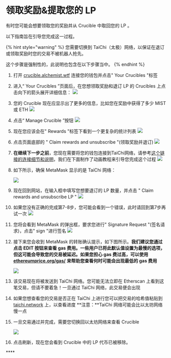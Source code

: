 # 领取奖励&提取您的 LP

有时您可能会想要领取您的奖励并从 Crucible 中取回您的 LP 。

以下指南旨在引导您完成这一过程。

{% hint style="warning" %}
您需要切换到 TaiChi（太极）网络，以保证在退订或领取奖励时您的交易不被机器人抢先。

这个步骤是强制性的，此说明也包含在以下步骤当中。
{% endhint %}

1. 打开 [crucible.alchemist.wtf](https://crucible.alchemist.wtf/) 连接您的钱包并点击" Your Crucibles "标签
2. 进入“ Your Crucibles ”页面后，在您想领取奖励和退订 LP 的 Crucibles 上点击向下的箭头展开详细信息： ![](../../.gitbook/assets/screenshot-2021-05-07-at-12.50.58.png) 
3. 您的 Crucible 现在应显示出了更多的信息，比如您在奖励中获得了多少 MIST 或 ETH ![](../../.gitbook/assets/screenshot-2021-05-07-at-12.50.42.png) 
4. 点击“ Manage Crucible ”按钮 ![](../../.gitbook/assets/screenshot-2021-05-07-at-12.51.04.png) 
5. 现在您应该会在" Rewards "标签下看到一个更复杂的统计列表  ![](../../.gitbook/assets/screenshot-2021-05-07-at-12.51.22.png) 
6. 点击页面底部的 " Claim rewards and unsubscribe "\(领取奖励并退订\) ![](../../.gitbook/assets/screenshot-2021-05-07-at-13.05.52.png) 
7. **在继续下一步之前**，您现在需要将您的钱包连接到TaiChi网络，请参考[这个链接的连接细节和说明](https://github.com/Taichi-Network/docs/blob/master/sendPriveteTx_tutorial.md)，我们在下面制作了动画教程来引导您完成这个过程 ![](../../.gitbook/assets/taichi-network-add.gif) 
8. 如下所示，确保 MetaMask 显示的是 TaiChi 网络：

   ![](https://i.imgur.com/kszVVbq.png)

9. 现在回到网站，在输入框中填写您想要退订的 LP 数量，并点击 " Claim rewards and unsubscribe LP " ![](../../.gitbook/assets/screenshot-2021-05-07-at-13.06.00.png) 
10. 如果您没有正确的完成第7-8步，您可能会看到一个错误，此时请回到第7步再试一次 ![](../../.gitbook/assets/screenshot-2021-05-07-at-13.06.44.png) 
11. 您将会看到 MetaMask 的弹出框，要求您进行" Signature Request "\(签名请求\)，点击" sign "进行签名 ![](../../.gitbook/assets/screenshot-2021-05-07-at-13.11.35.png) 
12. 接下来您会收到 MetaMask 的转账确认提示，如下图所示。**我们建议您通过点击 EDIT 按钮来查看 gas 费用。一些用户已将此默认值设置为最慢的选项，但这可能会导致您的交易被延迟。如果您担心 gas 费过高，可以使用** [**ethereumprice.org/gas/**](https://ethereumprice.org/gas/) **来帮助您查看何时可能会出现最低的 gas 费用**

    ![](../../.gitbook/assets/screenshot-2021-05-07-at-13.11.44.png) 

13. 该交易现在将被发送到 TaiChi 网络。您可能无法立即在 Etherscan 上看到这笔交易，但请不要着急！一旦通过 TaiChi 网络，此交易便会出现
14. 如果您想查看您的交易是否正在 TaiChi 上进行您可以把交易的哈希值粘贴到 [taichi.network](https://taichi.network/) 上，以查看进度 **注意：**TaiChi 网络可能会比以太坊网络慢一点
15. 一旦交易通过并完成，需要您切换回以太坊网络来查看 Crucible

    ![](https://i.imgur.com/fcPY6Zp.png) 

16. 点击刷新，现在您会看到 Crucible 中的 LP 代币已被移除。

\*\*\*\*

